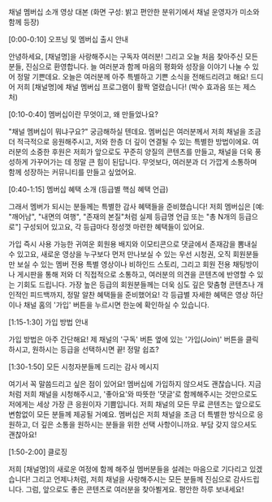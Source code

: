 채널 멤버십 소개 영상 대본
(화면 구성: 밝고 편안한 분위기에서 채널 운영자가 미소와 함께 등장)

[0:00-0:10] 오프닝 및 멤버십 출시 안내

안녕하세요, [채널명]을 사랑해주시는 구독자 여러분! 그리고 오늘 처음 찾아주신 모든 분들, 진심으로 환영합니다.
늘 여러분과 함께 마음의 평화와 성장을 이야기 나눌 수 있어 정말 기쁜데요.
오늘은 여러분께 아주 특별하고 기쁜 소식을 전해드리려고 해요! 드디어 저희 [채널명]에 채널 멤버십 프로그램이 활짝 열렸습니다! (박수 효과음 또는 제스처)

[0:10-0:40] 멤버십이란 무엇이고, 왜 만들었나요?

"채널 멤버십이 뭐냐구요?" 궁금해하실 텐데요. 멤버십은 여러분께서 저희 채널을 조금 더 적극적으로 응원해주시고, 저와 한층 더 깊이 연결될 수 있는 특별한 방법이에요.
여러분의 소중한 후원은 저희가 앞으로도 꾸준히 양질의 콘텐츠를 만들고, 채널을 더욱 풍성하게 가꾸어가는 데 정말 큰 힘이 된답니다. 무엇보다, 여러분과 더 가깝게 소통하며 함께 성장하는 커뮤니티를 만들고 싶었어요.

[0:40-1:15] 멤버십 혜택 소개 (등급별 핵심 혜택 언급)

그래서 멤버가 되시는 분들께는 특별한 감사 혜택들을 준비했습니다!
저희 멤버십은 [예: "깨어남", "내면의 여행", "존재의 본질"처럼 실제 등급명 언급 또는 "총 N개의 등급으로"] 구성되어 있고요, 각 등급마다 정성껏 마련한 혜택들이 있어요.

가입 즉시 사용 가능한 귀여운 회원용 배지와 이모티콘으로 댓글에서 존재감을 뽐내실 수 있고요,
새로운 영상을 누구보다 먼저 만나보실 수 있는 우선 시청권,
오직 회원분들만 보실 수 있는 멤버 전용 특별 영상이나 비하인드 스토리,
그리고 회원 전용 채팅방이나 게시판을 통해 저와 더 직접적으로 소통하고, 여러분의 의견을 콘텐츠에 반영할 수 있는 기회도 드립니다.
가장 높은 등급의 회원분들께는 더욱 심도 깊은 맞춤형 콘텐츠나 개인적인 피드백까지, 정말 알찬 혜택들을 준비했어요!
각 등급별 자세한 혜택은 영상 하단이나 채널 홈의 '가입' 버튼을 누르시면 한눈에 확인하실 수 있습니다.

[1:15-1:30] 가입 방법 안내

가입 방법은 아주 간단해요! 제 채널의 '구독' 버튼 옆에 있는 '가입(Join)' 버튼을 클릭하시고, 원하시는 등급을 선택하시면 끝! 정말 쉽죠?

[1:30-1:50] 모든 시청자분들께 드리는 감사 메시지

여기서 꼭 말씀드리고 싶은 점이 있어요! 멤버십에 가입하지 않으셔도 괜찮습니다.
지금처럼 저희 채널을 시청해주시고, '좋아요'와 따뜻한 '댓글'로 함께해주시는 것만으로도 저에게는 세상 가장 큰 응원이자 기쁨입니다. 저희 채널의 모든 무료 콘텐츠는 앞으로도 변함없이 모든 분들께 제공될 거예요.
멤버십은 저희 채널을 조금 더 특별한 방식으로 응원하고, 더 깊은 소통을 원하시는 분들을 위한 선택 사항이니까요. 부담 갖지 않으셔도 괜찮아요!

[1:50-2:00] 클로징

저희 [채널명]의 새로운 여정에 함께 해주실 멤버분들을 설레는 마음으로 기다리고 있겠습니다!
그리고 언제나처럼, 저희 채널을 사랑해주시는 모든 분들께 진심으로 감사드립니다.
그럼, 앞으로도 좋은 콘텐츠로 여러분을 찾아뵐게요. 평안한 하루 보내세요!
